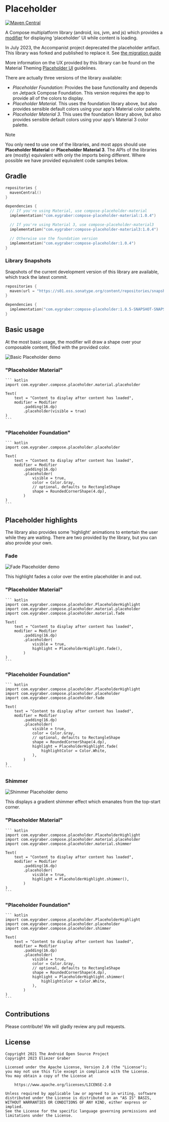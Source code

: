 # Placeholder

[![Maven Central](https://img.shields.io/maven-central/v/com.eygraber/compose-placeholder)](https://search.maven.org/search?q=g:com.eygraber+a:compose-placeholder)

A Compose multiplatform library (android, ios, jvm, and js) which provides a [modifier][modifier] for displaying 'placeholder' UI while content is loading.

In July 2023, the Accompanist project deprecated the placeholder artifact. This library was forked and published to replace it. See [the migration guide](https://github.com/eygraber/compose-placeholder/wiki/Accompanist-Migration-Guide)

More information on the UX provided by this library can be found on the Material Theming [Placeholder UI](https://material.io/design/communication/launch-screen.html#placeholder-ui) guidelines.

There are actually three versions of the library available:

* *Placeholder Foundation*: Provides the base functionality and depends on Jetpack Compose Foundation. This version requires the app to provide all of the colors to display.
* *Placeholder Material*. This uses the foundation library above, but also provides sensible default colors using your app's Material color palette.
* *Placeholder Material 3*. This uses the foundation library above, but also provides sensible default colors using your app's Material 3 color palette.

> [!NOTE]
You only need to use one of the libraries, and most apps should use **Placeholder Material** or **Placeholder Material 3**. The APIs of the libraries are (mostly) equivalent with only the imports being different. Where possible we have provided equivalent code samples below.

## Gradle

```kotlin
repositories {
  mavenCentral()
}

dependencies {
  // If you're using Material, use compose-placeholder-material
  implementation("com.eygraber:compose-placeholder-material:1.0.4")

  // If you're using Material 3, use compose-placeholder-material3
  implementation("com.eygraber:compose-placeholder-material3:1.0.4")

  // Otherwise use the foundation version
  implementation("com.eygraber:compose-placeholder:1.0.4")
}
```

### Library Snapshots

Snapshots of the current development version of this library are available, which track the latest commit.

```kotlin
repositories {
  maven(url = "https://s01.oss.sonatype.org/content/repositories/snapshots")
}

dependencies {
  implementation("com.eygraber:compose-placeholder:1.0.5-SNAPSHOT-SNAPSHOT-SNAPSHOT-SNAPSHOT-SNAPSHOT-SNAPSHOT")
}
```

## Basic usage

At the most basic usage, the modifier will draw a shape over your composable content, filled with the provided color.

![Basic Placeholder demo](https://github.com/eygraber/compose-placeholder/blob/master/docs/res/basic.jpg?raw=true)

### "Placeholder Material"

    ``` kotlin
    import com.eygraber.compose.placeholder.material.placeholder

    Text(
        text = "Content to display after content has loaded",
        modifier = Modifier
            .padding(16.dp)
            .placeholder(visible = true)
    )
    ```

### "Placeholder Foundation"

    ``` kotlin
    import com.eygraber.compose.placeholder.placeholder

    Text(
        text = "Content to display after content has loaded",
        modifier = Modifier
            .padding(16.dp)
            .placeholder(
                visible = true,
                color = Color.Gray,
                // optional, defaults to RectangleShape
                shape = RoundedCornerShape(4.dp),
            )
    )
    ```

## Placeholder highlights

The library also provides some 'highlight' animations to entertain the user while they are waiting. There are two provided by the library, but you can also provide your own.

### Fade

![Fade Placeholder demo](https://github.com/eygraber/compose-placeholder/blob/master/docs/res/fade.gif?raw=true)

This highlight fades a color over the entire placeholder in and out.

### "Placeholder Material"

    ``` kotlin
    import com.eygraber.compose.placeholder.PlaceholderHighlight
    import com.eygraber.compose.placeholder.material.placeholder
    import com.eygraber.compose.placeholder.material.fade

    Text(
        text = "Content to display after content has loaded",
        modifier = Modifier
            .padding(16.dp)
            .placeholder(
                visible = true,
                highlight = PlaceholderHighlight.fade(),
            )
    )
    ```

### "Placeholder Foundation"

    ``` kotlin
    import com.eygraber.compose.placeholder.PlaceholderHighlight
    import com.eygraber.compose.placeholder.placeholder
    import com.eygraber.compose.placeholder.fade

    Text(
        text = "Content to display after content has loaded",
        modifier = Modifier
            .padding(16.dp)
            .placeholder(
                visible = true,
                color = Color.Gray,
                // optional, defaults to RectangleShape
                shape = RoundedCornerShape(4.dp),
                highlight = PlaceholderHighlight.fade(
                    highlightColor = Color.White,
                ),
            )
    )
    ```

### Shimmer

![Shimmer Placeholder demo](https://github.com/eygraber/compose-placeholder/blob/master/docs/res/shimmer.gif?raw=true)

This displays a gradient shimmer effect which emanates from the top-start corner.

### "Placeholder Material"

    ``` kotlin
    import com.eygraber.compose.placeholder.PlaceholderHighlight
    import com.eygraber.compose.placeholder.material.placeholder
    import com.eygraber.compose.placeholder.material.shimmer

    Text(
        text = "Content to display after content has loaded",
        modifier = Modifier
            .padding(16.dp)
            .placeholder(
                visible = true,
                highlight = PlaceholderHighlight.shimmer(),
            )
    )
    ```

### "Placeholder Foundation"

    ``` kotlin
    import com.eygraber.compose.placeholder.PlaceholderHighlight
    import com.eygraber.compose.placeholder.placeholder
    import com.eygraber.compose.placeholder.shimmer

    Text(
        text = "Content to display after content has loaded",
        modifier = Modifier
            .padding(16.dp)
            .placeholder(
                visible = true,
                color = Color.Gray,
                // optional, defaults to RectangleShape
                shape = RoundedCornerShape(4.dp),
                highlight = PlaceholderHighlight.shimmer(
                    highlightColor = Color.White,
                ),
            )
    )
    ```

## Contributions

Please contribute! We will gladly review any pull requests.

## License

```
Copyright 2021 The Android Open Source Project
Copyright 2023 Eliezer Graber
 
Licensed under the Apache License, Version 2.0 (the "License");
you may not use this file except in compliance with the License.
You may obtain a copy of the License at

    https://www.apache.org/licenses/LICENSE-2.0

Unless required by applicable law or agreed to in writing, software
distributed under the License is distributed on an "AS IS" BASIS,
WITHOUT WARRANTIES OR CONDITIONS OF ANY KIND, either express or implied.
See the License for the specific language governing permissions and
limitations under the License.
```

[modifier]: https://developer.android.com/reference/kotlin/androidx/compose/ui/Modifier
